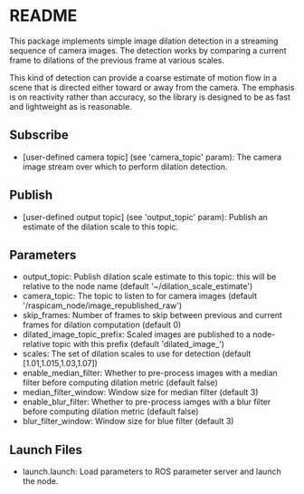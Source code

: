 # README #

This package implements simple image dilation detection in a streaming sequence
of camera images. The detection works by comparing a current frame to dilations
of the previous frame at various scales.

This kind of detection can provide a coarse estimate of motion flow in a scene
that is directed either toward or away from the camera. The emphasis is on
reactivity rather than accuracy, so the library is designed to be as fast and
lightweight as is reasonable.

## Subscribe ##

* \[user-defined camera topic\] (see 'camera\_topic' param): The camera image stream over which to perform dilation detection.

## Publish ##

* \[user-defined output topic\] (see 'output\_topic' param): Publish an estimate of the dilation scale to this topic.

## Parameters ##

* output\_topic: Publish dilation scale estimate to this topic: this will be relative to the node name (default '~/dilation\_scale\_estimate')
* camera\_topic: The topic to listen to for camera images (default '/raspicam\_node/image\_republished\_raw')
* skip\_frames: Number of frames to skip between previous and current frames for dilation computation (default 0)
* dilated\_image\_topic\_prefix: Scaled images are published to a node-relative topic with this prefix (default 'dilated\_image\_')
* scales: The set of dilation scales to use for detection (default [1.01,1.015,1.03,1.07]) 
* enable\_median\_filter: Whether to pre-process images with a median filter before computing dilation metric (default false)
* median\_filter\_window: Window size for median filter (default 3)
* enable\_blur\_filter: Whether to pre-process iamges with a blur filter before computing dilation metric (default false)
* blur\_filter\_window: Window size for blue filter (default 3)

## Launch Files ##

* launch.launch: Load parameters to ROS parameter server and launch the node.
